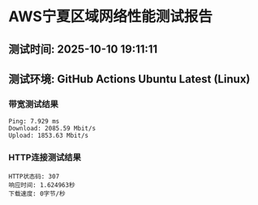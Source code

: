 # AWS宁夏区域网络性能测试报告
## 测试时间: 2025-10-10 19:11:11
## 测试环境: GitHub Actions Ubuntu Latest (Linux)

### 带宽测试结果
```
Ping: 7.929 ms
Download: 2085.59 Mbit/s
Upload: 1853.63 Mbit/s
```

### HTTP连接测试结果
```
HTTP状态码: 307
响应时间: 1.624963秒
下载速度: 0字节/秒
```

